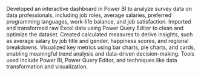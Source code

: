 Developed an interactive dashboard in Power BI to analyze survey data on data professionals, including job roles, average salaries, preferred programming languages, work-life balance, and job satisfaction. Imported and transformed raw Excel data using Power Query Editor to clean and optimize the dataset. Created calculated measures to derive insights, such as average salary by job title and gender, happiness scores, and regional breakdowns. Visualized key metrics using bar charts, pie charts, and cards, enabling meaningful trend analysis and data-driven decision-making. Tools used include Power BI, Power Query Editor, and techniques like data transformation and visualization.
